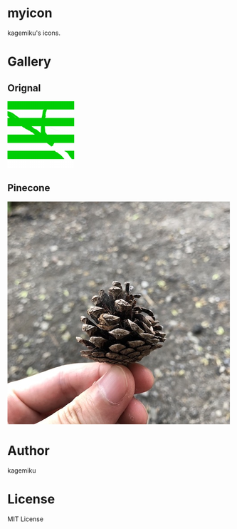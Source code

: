 # myicon
kagemiku's icons.

# Gallery
## Orignal
![original](icons/original.png)

## Pinecone
![pinecone](icons/pinecone.jpg)

# Author
kagemiku

# License
MIT License

